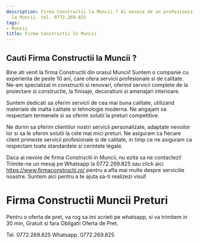 ```yaml
---
description: Firma Constructii la Muncii ? Ai nevoie de un profesionist in Firma Constructii
  la Muncii. tel. 0772.269.825
tags:
- Muncii
title: Firma Constructii In Muncii
---
```



## Cauti Firma Constructii la Muncii ?

Bine ati venit la firma Constructii din orasul Muncii! Suntem o companie cu experienta de peste 10 ani, care ofera servicii profesionale si de calitate. Ne-am specializat in constructii si renovari, oferind servicii complete de la proiectare si constructie, la finisaje, decoratiuni si amenajari interioare. 

Suntem dedicati sa oferim servicii de cea mai buna calitate, utilizand materiale de inalta calitate si tehnologie moderna. Ne angajam sa respectam termenele si sa oferim solutii la preturi competitive. 

Ne dorim sa oferim clientilor nostri servicii personalizate, adaptate nevoilor lor si sa le oferim solutii la cele mai mici preturi. Ne asiguram ca fiecare client primeste servicii profesionale si de calitate, in timp ce ne asiguram ca respectam toate standardele si cerintele legale. 

Daca ai nevoie de firma Constructii in Muncii, nu ezita sa ne contactezi! Trimite-ne un mesaj pe Whatsapp la 0772.269.825 sau click aici https://www.firmaconstructii.ro/ pentru a afla mai multe despre serviciile noastre. Suntem aici pentru a te ajuta sa-ti realizezi visul!

# Firma Constructii Muncii Preturi
Pentru o oferta de pret, va rog sa imi scrieti pe whatsapp, si va trimitem in 30 min, Gratuit si fara Obligatii Oferta de Pret.

Tel. 0772.269.825
Whatsapp. 0772.269.825